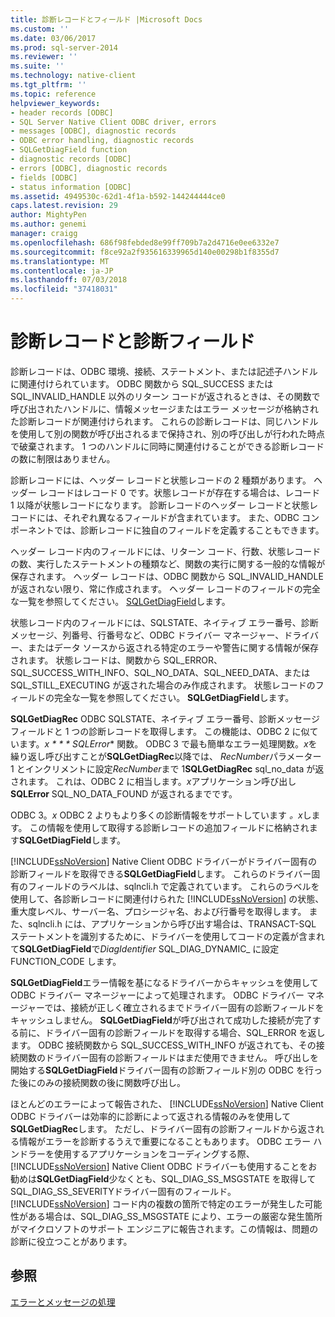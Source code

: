 ```yaml
---
title: 診断レコードとフィールド |Microsoft Docs
ms.custom: ''
ms.date: 03/06/2017
ms.prod: sql-server-2014
ms.reviewer: ''
ms.suite: ''
ms.technology: native-client
ms.tgt_pltfrm: ''
ms.topic: reference
helpviewer_keywords:
- header records [ODBC]
- SQL Server Native Client ODBC driver, errors
- messages [ODBC], diagnostic records
- ODBC error handling, diagnostic records
- SQLGetDiagField function
- diagnostic records [ODBC]
- errors [ODBC], diagnostic records
- fields [ODBC]
- status information [ODBC]
ms.assetid: 4949530c-62d1-4f1a-b592-144244444ce0
caps.latest.revision: 29
author: MightyPen
ms.author: genemi
manager: craigg
ms.openlocfilehash: 686f98febded8e99ff709b7a2d4716e0ee6332e7
ms.sourcegitcommit: f8ce92a2f935616339965d140e00298b1f8355d7
ms.translationtype: MT
ms.contentlocale: ja-JP
ms.lasthandoff: 07/03/2018
ms.locfileid: "37418031"
---
```

# <a name="diagnostic-records-and-fields"></a>診断レコードと診断フィールド
  診断レコードは、ODBC 環境、接続、ステートメント、または記述子ハンドルに関連付けられています。 ODBC 関数から SQL_SUCCESS または SQL_INVALID_HANDLE 以外のリターン コードが返されるときは、その関数で呼び出されたハンドルに、情報メッセージまたはエラー メッセージが格納された診断レコードが関連付けられます。 これらの診断レコードは、同じハンドルを使用して別の関数が呼び出されるまで保持され、別の呼び出しが行われた時点で破棄されます。 1 つのハンドルに同時に関連付けることができる診断レコードの数に制限はありません。  
  
 診断レコードには、ヘッダー レコードと状態レコードの 2 種類があります。 ヘッダー レコードはレコード 0 です。状態レコードが存在する場合は、レコード 1 以降が状態レコードになります。 診断レコードのヘッダー レコードと状態レコードには、それぞれ異なるフィールドが含まれています。 また、ODBC コンポーネントでは、診断レコードに独自のフィールドを定義することもできます。  
  
 ヘッダー レコード内のフィールドには、リターン コード、行数、状態レコードの数、実行したステートメントの種類など、関数の実行に関する一般的な情報が保存されます。 ヘッダー レコードは、ODBC 関数から SQL_INVALID_HANDLE が返されない限り、常に作成されます。 ヘッダー レコードのフィールドの完全な一覧を参照してください。 [SQLGetDiagField](../native-client-odbc-api/sqlgetdiagfield.md)します。  
  
 状態レコード内のフィールドには、SQLSTATE、ネイティブ エラー番号、診断メッセージ、列番号、行番号など、ODBC ドライバー マネージャー、ドライバー、またはデータ ソースから返される特定のエラーや警告に関する情報が保存されます。 状態レコードは、関数から SQL_ERROR、SQL_SUCCESS_WITH_INFO、SQL_NO_DATA、SQL_NEED_DATA、または SQL_STILL_EXECUTING が返された場合のみ作成されます。 状態レコードのフィールドの完全な一覧を参照してください。 **SQLGetDiagField**します。  
  
 **SQLGetDiagRec** ODBC SQLSTATE、ネイティブ エラー番号、診断メッセージ フィールドと 1 つの診断レコードを取得します。 この機能は、ODBC 2 に似ています。*x * * * SQLError** 関数。 ODBC 3 で最も簡単なエラー処理関数。*x*を繰り返し呼び出すことが**SQLGetDiagRec**以降では、 *RecNumber*パラメーター 1 とインクリメントに設定*RecNumber*まで 1**SQLGetDiagRec** sql_no_data が返されます。 これは、ODBC 2 に相当します。*x*アプリケーション呼び出し**SQLError** SQL_NO_DATA_FOUND が返されるまでです。  
  
 ODBC 3。*x* ODBC 2 よりもより多くの診断情報をサポートしています *。x*します。 この情報を使用して取得する診断レコードの追加フィールドに格納されます**SQLGetDiagField**します。  
  
 [!INCLUDE[ssNoVersion](../../includes/ssnoversion-md.md)] Native Client ODBC ドライバーがドライバー固有の診断フィールドを取得できる**SQLGetDiagField**します。 これらのドライバー固有のフィールドのラベルは、sqlncli.h で定義されています。 これらのラベルを使用して、各診断レコードに関連付けられた [!INCLUDE[ssNoVersion](../../includes/ssnoversion-md.md)] の状態、重大度レベル、サーバー名、プロシージャ名、および行番号を取得します。 また、sqlncli.h には、アプリケーションから呼び出す場合は、TRANSACT-SQL ステートメントを識別するために、ドライバーを使用してコードの定義が含まれて**SQLGetDiagField**で*DiagIdentifier* SQL_DIAG_DYNAMIC_ に設定FUNCTION_CODE します。  
  
 **SQLGetDiagField**エラー情報を基になるドライバーからキャッシュを使用して ODBC ドライバー マネージャーによって処理されます。 ODBC ドライバー マネージャーでは、接続が正しく確立されるまでドライバー固有の診断フィールドをキャッシュしません。 **SQLGetDiagField**が呼び出されて成功した接続が完了する前に、ドライバー固有の診断フィールドを取得する場合、SQL_ERROR を返します。 ODBC 接続関数から SQL_SUCCESS_WITH_INFO が返されても、その接続関数のドライバー固有の診断フィールドはまだ使用できません。 呼び出しを開始する**SQLGetDiagField**ドライバー固有の診断フィールド別の ODBC を行った後にのみの接続関数の後に関数呼び出し。  
  
 ほとんどのエラーによって報告された、 [!INCLUDE[ssNoVersion](../../includes/ssnoversion-md.md)] Native Client ODBC ドライバーは効率的に診断によって返される情報のみを使用して**SQLGetDiagRec**します。 ただし、ドライバー固有の診断フィールドから返される情報がエラーを診断するうえで重要になることもあります。 ODBC エラー ハンドラーを使用するアプリケーションをコーディングする際、 [!INCLUDE[ssNoVersion](../../includes/ssnoversion-md.md)] Native Client ODBC ドライバーも使用することをお勧めは**SQLGetDiagField**少なくとも、SQL_DIAG_SS_MSGSTATE を取得して SQL_DIAG_SS_SEVERITYドライバー固有のフィールド。 [!INCLUDE[ssNoVersion](../../includes/ssnoversion-md.md)] コード内の複数の箇所で特定のエラーが発生した可能性がある場合は、SQL_DIAG_SS_MSGSTATE により、エラーの厳密な発生箇所がマイクロソフトのサポート エンジニアに報告されます。この情報は、問題の診断に役立つことがあります。  
  
## <a name="see-also"></a>参照  
 [エラーとメッセージの処理](handling-errors-and-messages.md)  
  
  
